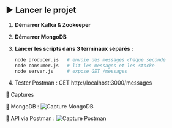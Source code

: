 
## ▶️ Lancer le projet

1. **Démarrer Kafka & Zookeeper**

2. **Démarrer MongoDB**

3. **Lancer les scripts dans 3 terminaux séparés :**
   ```bash
   node producer.js   # envoie des messages chaque seconde
   node consumer.js   # lit les messages et les stocke
   node server.js     # expose GET /messages

   
4. Tester Postman :  GET http://localhost:3000/messages 
   
📸 Captures

📌 MongoDB : ![Capture MongoDB](https://github.com/user-attachments/assets/976ec010-c3a0-41db-8471-3775c326ead0)


📌 API via Postman : ![Capture Postman](https://github.com/user-attachments/assets/6add07a6-1ed5-4ce6-82d2-d3ec2fac20d8)
